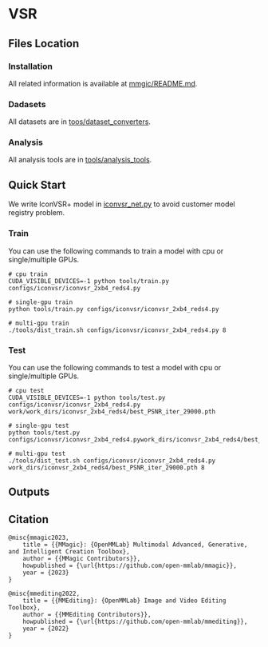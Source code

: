 # VSR

## Files Location
### Installation
All related information is available at [mmgic/README.md](https://github.com/JinchengLiang/VSR/blob/main/mmagic/README.md).

### Dadasets
All datasets are in [toos/dataset_converters](https://github.com/JinchengLiang/VSR/tree/main/tools/dataset_converters).

### Analysis
All analysis tools are in [tools/analysis_tools](https://github.com/JinchengLiang/VSR/tree/Shaomin/tools/analysis_tools).

## Quick Start
We write IconVSR+ model in [iconvsr_net.py](https://github.com/JinchengLiang/VSR/tree/main/mmagic/models/editors/iconvsr) to avoid customer model registry problem.

### Train
You can use the following commands to train a model with cpu or single/multiple GPUs.
```
# cpu train
CUDA_VISIBLE_DEVICES=-1 python tools/train.py configs/iconvsr/iconvsr_2xb4_reds4.py

# single-gpu train
python tools/train.py configs/iconvsr/iconvsr_2xb4_reds4.py

# multi-gpu train
./tools/dist_train.sh configs/iconvsr/iconvsr_2xb4_reds4.py 8
```

### Test
You can use the following commands to test a model with cpu or single/multiple GPUs.
```
# cpu test
CUDA_VISIBLE_DEVICES=-1 python tools/test.py configs/iconvsr/iconvsr_2xb4_reds4.py work/work_dirs/iconvsr_2xb4_reds4/best_PSNR_iter_29000.pth

# single-gpu test
python tools/test.py configs/iconvsr/iconvsr_2xb4_reds4.pywork_dirs/iconvsr_2xb4_reds4/best_PSNR_iter_29000.pth

# multi-gpu test
./tools/dist_test.sh configs/iconvsr/iconvsr_2xb4_reds4.py work_dirs/iconvsr_2xb4_reds4/best_PSNR_iter_29000.pth 8
```

## Outputs

## Citation
```
@misc{mmagic2023,
    title = {{MMagic}: {OpenMMLab} Multimodal Advanced, Generative, and Intelligent Creation Toolbox},
    author = {{MMagic Contributors}},
    howpublished = {\url{https://github.com/open-mmlab/mmagic}},
    year = {2023}
}
```
```
@misc{mmediting2022,
    title = {{MMEditing}: {OpenMMLab} Image and Video Editing Toolbox},
    author = {{MMEditing Contributors}},
    howpublished = {\url{https://github.com/open-mmlab/mmediting}},
    year = {2022}
}
```
